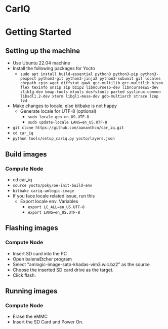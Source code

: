 # CarIQ



# Getting Started
## Setting up the machine
 * Use Ubuntu 22.04 machine
 * Install the following packages for Yocto
	* `sudo apt install build-essential python3 python3-pip python3-pexpect python3-git python3-jinja2 python3-subunit git locales chrpath cpio wget diffstat gawk gcc-multilib g++-multilib bison flex texinfo unzip zip bzip2 libncurses5-dev libncursesw5-dev zlib1g-dev bmap-tools mtools dosfstools parted syslinux-common libsdl1.2-dev xterm libgl1-mesa-dev gdb-multiarch strace lzop lz4`
 * Make changes to locale, else bitbake is not happy
	* Generate locale for UTF-8 (optional)
		* `sudo locale-gen en_US.UTF-8`
		* `sudo update-locale LANG=en_US.UTF-8`
 * `git clone https://github.com/aananthcn/car_iq.git`
 * `cd car_iq`
 * `python tools/setup_cariq.py yocto/layers.json`


 ## Build images
 ### Compute Node
 * cd car_iq
 * `source yocto/poky/oe-init-build-env`
 * `bitbake cariq-amlogic-image`
 * If you face locale related issue, run this
	* Export locale env. Variables
		* `export LC_ALL=en_US.UTF-8`
		* `export LANG=en_US.UTF-8`

## Flashing images
### Compute Node
 * Insert SD card into the PC
 * Open balenaEtcher program
 * Select "amlogic-image-sato-khadas-vim3.wic.bz2" as the source
 * Choose the inserted SD card drive as the target.
 * Click flash.


## Running images
### Compute Node
 * Erase the eMMC
 * Insert the SD Card and Power On.